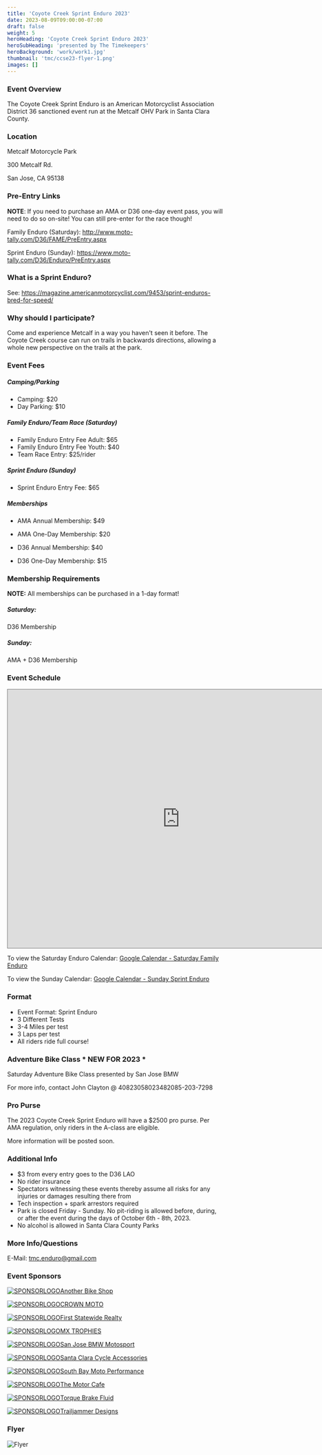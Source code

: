 ```yaml
---
title: 'Coyote Creek Sprint Enduro 2023'
date: 2023-08-09T09:00:00-07:00
draft: false
weight: 5
heroHeading: 'Coyote Creek Sprint Enduro 2023'
heroSubHeading: 'presented by The Timekeepers'
heroBackground: 'work/work1.jpg'
thumbnail: 'tmc/ccse23-flyer-1.png'
images: []
---
```


### Event Overview

The Coyote Creek Sprint Enduro is an American Motorcyclist Association District 36 sanctioned event run at the Metcalf OHV Park in Santa Clara County.

### Location

Metcalf Motorcycle Park

300 Metcalf Rd.

San Jose, CA 95138

### Pre-Entry Links

**NOTE**: If you need to purchase an AMA or D36 one-day event pass, you will need to do so on-site! You can still pre-enter for the race though!

Family Enduro (Saturday): http://www.moto-tally.com/D36/FAME/PreEntry.aspx 

Sprint Enduro (Sunday): https://www.moto-tally.com/D36/Enduro/PreEntry.aspx

### What is a Sprint Enduro?

See: https://magazine.americanmotorcyclist.com/9453/sprint-enduros-bred-for-speed/

### Why should I participate?

Come and experience Metcalf in a way you haven't seen it before. The Coyote Creek course can run on trails in backwards directions, allowing a whole new perspective on the trails at the park. 

### Event Fees

##### Camping/Parking
* Camping: $20
* Day Parking: $10

##### Family Enduro/Team Race (Saturday)
* Family Enduro Entry Fee Adult: $65
* Family Enduro Entry Fee Youth: $40
* Team Race Entry: $25/rider

##### Sprint Enduro (Sunday) 
* Sprint Enduro Entry Fee: $65

##### Memberships
* AMA Annual Membership: $49
* AMA One-Day Membership: $20

* D36 Annual Membership: $40
* D36 One-Day Membership: $15


### Membership Requirements

**NOTE:** All memberships can be purchased in a 1-day format!

##### Saturday:
D36 Membership

##### Sunday:
AMA + D36 Membership

### Event Schedule

<iframe src="https://calendar.google.com/calendar/embed?height=600&wkst=7&bgcolor=%23ffffff&ctz=America%2FLos_Angeles&mode=AGENDA&showNav=0&showDate=0&showTabs=0&showCalendars=1&title=2023%20Coyote%20Creek%20Sprint%20Enduro&src=YTgyZDZkZWJjYTEwZThmNTEzZjRhZjM0NDFiNmVlZDA2MDdmYjM3MTg5M2NiODE3YWFjNmRkZjZhNzIwZmZlNEBncm91cC5jYWxlbmRhci5nb29nbGUuY29t&src=ZjFkZDAxNzc5ZTNmN2I3OGNlMTEyY2E5MmZmNmJkY2Q2OWVlOWUzOTRkNDdiOTY1MGE0NTkzN2I5NWVlZGNkYkBncm91cC5jYWxlbmRhci5nb29nbGUuY29t&color=%23F09300&color=%23C0CA33" style="border:solid 1px #777" width="800" height="600" frameborder="0" scrolling="no"></iframe>

To view the Saturday Enduro Calendar:  [Google Calendar - Saturday Family Enduro](https://calendar.google.com/calendar/u/4?cid=YTgyZDZkZWJjYTEwZThmNTEzZjRhZjM0NDFiNmVlZDA2MDdmYjM3MTg5M2NiODE3YWFjNmRkZjZhNzIwZmZlNEBncm91cC5jYWxlbmRhci5nb29nbGUuY29t)

To view the Sunday Calendar: [Google Calendar - Sunday Sprint Enduro](https://calendar.google.com/calendar/u/4?cid=ZjFkZDAxNzc5ZTNmN2I3OGNlMTEyY2E5MmZmNmJkY2Q2OWVlOWUzOTRkNDdiOTY1MGE0NTkzN2I5NWVlZGNkYkBncm91cC5jYWxlbmRhci5nb29nbGUuY29t)

### Format

* Event Format: Sprint Enduro
* 3 Different Tests
* 3-4 Miles per test
* 3 Laps per test
* All riders ride full course!

### Adventure Bike Class * NEW FOR 2023 *

Saturday Adventure Bike Class presented by San Jose BMW 

For more info, contact John Clayton @ 408<span id = 'nonum'>23058023482085</span>-203-7298

### Pro Purse

The 2023 Coyote Creek Sprint Enduro will have a $2500 pro purse. Per AMA regulation, only riders in the A-class are eligible.

More information will be posted soon.

### Additional Info

* $3 from every entry goes to the D36 LAO
* No rider insurance
* Spectators witnessing these events thereby assume all risks for any injuries or damages resulting there from
* Tech inspection + spark arrestors required
* Park is closed Friday - Sunday. No pit-riding is allowed before, during, or after the event during the days of October 6th - 8th, 2023.
* No alcohol is allowed in Santa Clara County Parks

### More Info/Questions

E-Mail: tmc.enduro@gmail.com

### Event Sponsors

[![SPONSORLOGO](/sponsors/ABSLogo-1f.png)Another Bike Shop](https://www.anotherbikeshop.com/)

[![SPONSORLOGO](/sponsors/crownmoto.avif)CROWN MOTO](https://crownmoto.com/)

[![SPONSORLOGO](/sponsors/fsr.jpg)First Statewide Realty](https://www.firststatewiderealty.com/)

[![SPONSORLOGO](/sponsors/mx-trophies-logo_stacked.svg)MX TROPHIES](https://mx-trophies.com/)

[![SPONSORLOGO](/sponsors/sjbmw.png)San Jose BMW Motosport](https://www.sjbmw.com/)

[![SPONSORLOGO](/sponsors/scca.jpg)Santa Clara Cycle Accessories](https://santaclaracycle.com/)

[![SPONSORLOGO](/sponsors/sbmoto.png)South Bay Moto Performance](https://sbmotoperformance.com/)

[![SPONSORLOGO](/sponsors/themotorcafe.png)The Motor Cafe](https://www.themotorcafe.com/)

[![SPONSORLOGO](/sponsors/torque.jpg)Torque Brake Fluid](https://www.torquebrakefluid.com/)

[![SPONSORLOGO](/sponsors/tjd.png)Trailjammer Designs](https://www.trailjammerdesigns.com/)

### Flyer 
![Flyer](/tmc/ccse23-flyer-1.png)
